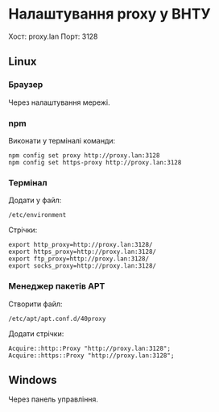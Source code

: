 # Налаштування proxy у ВНТУ

Хост: proxy.lan
Порт: 3128

## Linux

### Браузер
Через налаштування мережі.

### npm
Виконати у терміналі команди:
```
npm config set proxy http://proxy.lan:3128
npm config set https-proxy http://proxy.lan:3128
```

### Термінал
Додати у файл:
```
/etc/environment
```

Стрічки:
```
export http_proxy=http://proxy.lan:3128/
export https_proxy=http://proxy.lan:3128/
export ftp_proxy=http://proxy.lan:3128/
export socks_proxy=http://proxy.lan:3128/
```

### Менеджер пакетів APT
Створити файл:
```
/etc/apt/apt.conf.d/40proxy
```

Додати стрічки:
```
Acquire::http::Proxy "http://proxy.lan:3128";
Acquire::https::Proxy "http://proxy.lan:3128";
```

## Windows
Через панель управління.
